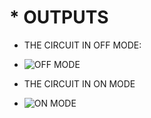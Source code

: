 # * OUTPUTS

* THE CIRCUIT IN OFF MODE:
* ![OFF MODE](https://user-images.githubusercontent.com/101619680/164429765-f5aaabfa-2cb4-423a-b00e-0bb6080fd6d8.png)

* THE CIRCUIT IN ON MODE
* ![ON MODE](https://user-images.githubusercontent.com/101619680/164430115-f46b2259-80c3-4a90-9b9a-3fe0664a9d3a.png)


